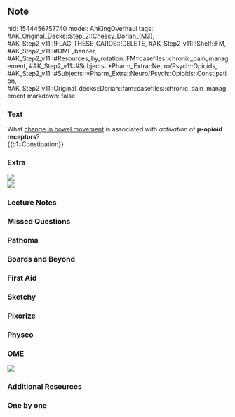 ## Note
nid: 1544456757740
model: AnKingOverhaul
tags: #AK_Original_Decks::Step_2::Cheesy_Dorian_(M3), #AK_Step2_v11::!FLAG_THESE_CARDS::!DELETE, #AK_Step2_v11::!Shelf::FM, #AK_Step2_v11::#OME_banner, #AK_Step2_v11::#Resources_by_rotation::FM::casefiles::chronic_pain_management, #AK_Step2_v11::#Subjects::*Pharm_Extra::Neuro/Psych::Opioids, #AK_Step2_v11::#Subjects::*Pharm_Extra::Neuro/Psych::Opioids::Constipation, #AK_Step2_v11::Original_decks::Dorian::fam::casefiles::chronic_pain_management
markdown: false

### Text
<div>
  What <u>change in bowel movement</u> is associated with
  <i>activation</i> of <b>μ-opioid receptors</b>?
</div>
<div>
  {{c1::Constipation}}
</div>

### Extra
<div><img src="paste-360695648485377.jpg"></div><img src=
"paste-416130791375327.jpg">

### Lecture Notes


### Missed Questions


### Pathoma


### Boards and Beyond


### First Aid


### Sketchy


### Pixorize


### Physeo


### OME
<div class="ome-widget">
  <a href="https://onlinemeded.org?ref=anki"><img src=
  "_OME_AnkiFlashcards_General_7.png"></a>
</div>

### Additional Resources


### One by one

